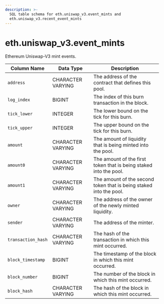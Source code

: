 ```yaml
---
description: >-
  SQL table schema for eth.uniswap_v3.event_mints and
  eth.uniswap_v3.recent_event_mints
---
```


# eth.uniswap\_v3.event\_mints

Ethereum Uniswap-V3 mint events.

| Column Name        | Data Type         | Description                                                        |
| ------------------ | ----------------- | ------------------------------------------------------------------ |
| `address`          | CHARACTER VARYING | The address of the contract that defines this pool.                |
| `log_index`        | BIGINT            | The index of this burn transaction in the block.                   |
| `tick_lower`       | INTEGER           | The lower bound on the tick for this burn.                         |
| `tick_upper`       | INTEGER           | The upper bound on the tick for this burn.                         |
| `amount`           | CHARACTER VARYING | The amount of liquidity that is being minted into the pool.        |
| `amount0`          | CHARACTER VARYING | The amount of the first token that is being staked into the pool.  |
| `amount1`          | CHARACTER VARYING | The amount of the second token that is being staked into the pool. |
| `owner`            | CHARACTER VARYING | The address of the owner of the newly minted liquidity.            |
| `sender`           | CHARACTER VARYING | The address of the minter.                                         |
| `transaction_hash` | CHARACTER VARYING | The hash of the transaction in which this mint occurred.           |
| `block_timestamp`  | BIGINT            | The timestamp of the block in which this mint occurred.            |
| `block_number`     | BIGINT            | The number of the block in which this mint occurred.               |
| `block_hash`       | CHARACTER VARYING | The hash of the block in which this mint occurred.                 |
